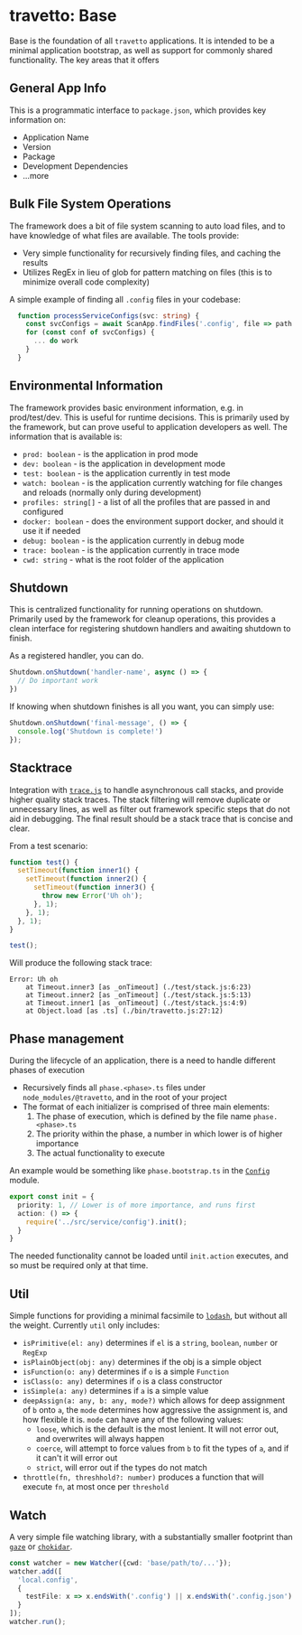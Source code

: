 travetto: Base
===

Base is the foundation of all `travetto` applications.  It is intended to be a minimal application bootstrap, as well as support for commonly shared functionality. The key areas that it offers

## General App Info
This is a programmatic interface to `package.json`, which provides key information on:
* Application Name
* Version
* Package
* Development Dependencies
* ...more

## Bulk File System Operations
The framework does a bit of file system scanning to auto load files, and to have knowledge of what files are available. The tools provide:
* Very simple functionality for recursively finding files, and caching the results
* Utilizes RegEx in lieu of glob for pattern matching on files (this is to minimize overall code complexity)

A simple example of finding all `.config` files in your codebase:

```typescript
  function processServiceConfigs(svc: string) {
    const svcConfigs = await ScanApp.findFiles('.config', file => path.basename(file).startsWith(`${svc}.`));
    for (const conf of svcConfigs) {
      ... do work
    }
  }
```

## Environmental Information
The framework provides basic environment information, e.g. in prod/test/dev.  This is useful for runtime decisions.  This is primarily used by the framework, but can prove useful to application developers as well. The information that is available is:
* `prod: boolean` - is the application in prod mode 
* `dev: boolean` - is the application in development mode
* `test: boolean` - is the application currently in test mode
* `watch: boolean` - is the application currently watching for file changes and reloads (normally only during development)
* `profiles: string[]` - a list of all the profiles that are passed in and configured
* `docker: boolean` - does the environment support docker, and should it use it if needed
* `debug: boolean` - is the application currently in debug mode
* `trace: boolean` - is the application currently in trace mode
* `cwd: string` - what is the root folder of the application

## Shutdown
This is centralized functionality for running operations on shutdown.  Primarily used by the framework for cleanup operations, this provides a clean interface for registering shutdown handlers and awaiting shutdown to finish.

As a registered handler, you can do.

```typescript
Shutdown.onShutdown('handler-name', async () => {
  // Do important work
})
```

If knowing when shutdown finishes is all you want, you can simply use:

```typescript
Shutdown.onShutdown('final-message', () => {
  console.log('Shutdown is complete!')
});
```

## Stacktrace 
Integration with [`trace.js`](https://trace.js.org/) to handle asynchronous call stacks, and provide higher quality stack traces.  The stack filtering will remove duplicate or unnecessary lines, as well as filter out framework specific steps that do not aid in debugging.  The final result should be a stack trace that is concise and clear.

From a test scenario:
```typescript
function test() {
  setTimeout(function inner1() {
    setTimeout(function inner2() {
      setTimeout(function inner3() {
        throw new Error('Uh oh');
      }, 1);
    }, 1);
  }, 1);
}

test();
```

Will produce the following stack trace:

```
Error: Uh oh
    at Timeout.inner3 [as _onTimeout] (./test/stack.js:6:23)
    at Timeout.inner2 [as _onTimeout] (./test/stack.js:5:13)
    at Timeout.inner1 [as _onTimeout] (./test/stack.js:4:9)
    at Object.load [as .ts] (./bin/travetto.js:27:12)
```


## Phase management
During the lifecycle of an application, there is a need to handle different phases of execution
  * Recursively finds all `phase.<phase>.ts` files under `node_modules/@travetto`, and in the root of your project
  * The format of each initializer is comprised of three main elements:
    1. The phase of execution, which is defined by the file name `phase.<phase>.ts`
    2. The priority within the phase, a number in which lower is of higher importance
    3. The actual functionality to execute

An example would be something like `phase.bootstrap.ts` in the [`Config`](https://github.com/travetto/travetto/tree/master/module/config) module.  

```typescript
export const init = {
  priority: 1, // Lower is of more importance, and runs first
  action: () => {
    require('../src/service/config').init();
  }
}
```

The needed functionality cannot be loaded until `init.action` executes, and so must be required only at that time.

## Util 
Simple functions for providing a minimal facsimile to [`lodash`](https://lodash.com), but without all the weight. Currently `util` only includes:

* `isPrimitive(el: any)` determines if `el` is a `string`, `boolean`, `number` or `RegExp`
* `isPlainObject(obj: any)` determines if the obj is a simple object
* `isFunction(o: any)` determines if `o` is a simple `Function`
* `isClass(o: any)` determines if `o` is a class constructor
* `isSimple(a: any)` determines if `a` is a simple value
* `deepAssign(a: any, b: any, mode?)` which allows for deep assignment of `b` onto `a`, the `mode` determines how aggressive the assignment is, and how flexible it is.  `mode` can have any of the following values:
  * `loose`, which is the default is the most lenient.  It will not error out, and overwrites will always happen
  * `coerce`, will attempt to force values from `b` to fit the types of `a`, and if it can't it will error out
  * `strict`, will error out if the types do not match  
* `throttle(fn, threshhold?: number)` produces a function that will execute `fn`, at most once per `threshold`

## Watch
A very simple file watching library, with a substantially smaller footprint than [`gaze`](https://github.com/shama/gaze) or [`chokidar`](https://github.com/paulmillr/chokidar).  

```typescript
const watcher = new Watcher({cwd: 'base/path/to/...'});
watcher.add([
  'local.config',
  {
    testFile: x => x.endsWith('.config') || x.endsWith('.config.json')
  }
]);
watcher.run();
```